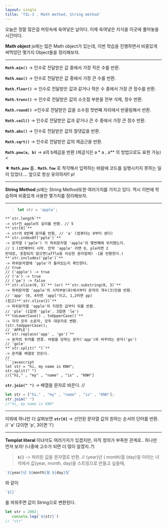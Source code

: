 ```yaml
---
layout: single
title: 'TIL-3 , Math method, String method'
---
```


오늘은 정말 많은걸 머릿속에 욱여넣은 날이다.
이제 욱여넣은 지식을 이곳에 풀어놓을 시간이다.

**Math object**
js에는 많은 Math object가 있는데,
이번 학습을 진행하면서 비중있게 써먹었던 몇가지 Object들을 정리해보자.
****
> 
**`Math.min()`**
-> 인수로 전달받은 값 중에서 가장 작은 수를 반환.

**`Math.max()`**
-> 인수로 전달받은 값 중에서 가장 큰 수를 반환.

**`Math.floor()`**
-> 인수로 전달받은 값과 같거나 작은 수 중에서 가장 큰 정수를 반환.

**`Math.trunc()`**
-> 인수로 전달받은 값의 소숫점 부분을 전부 삭제, 정수 반환.

**`Math.round()`**
->인수로 전달받은 값을 소수점 첫번째 자리에서 반올림해서 반환.

**`Math.ceil()`**
-> 인수로 전달받은 값과 같거나 큰 수 중에서 가장 큰 정수 반환.

**`Math.abs()`**
-> 인수로 전달받은 값의 절댓값을 반환.

**`Math.sqrt()`**
-> 인수로 전달받은 값의 제곱근을 반환.

**`Math.pow(a, b)`**
-> a의 b제곱을 반환
(제곱식은 a * a , a** 의 방법으로도 표현 가능)
<

★ **`Math.pow`** 를.. **`Math.fow`** 로 착각해서 입력하는 바람에 코드를 실행시키지 못하는 일이 있었다.... 앞으로 항상 유의하자!! p!
****



**String Method**
js에는 String Method또한 여러가지를 가지고 있다.
역시 이번에 학습하며 비중있게 사용한 몇가지를 정리해보자.

****

> ```javascript
> let str = 'apple';
```
**`str.length`**
-> str인 apple의 길이를 반환. // 5
**`str[0]`**
-> str의 0번째 문자를 반환. // 'a' (컴퓨터는 0부터 센다)
**`str.indexOf('pple')`**
-> 문자열 ('pple') 가 하위문자열 'apple'의 몇번째에 위치했는지.
// 1 (1번째부터 시작. 만약 'apple' 라면 0, ple라면 2
반대로, 포함되지 않으면(affle등 이상한 문자일때) -1을 반환한다.)
**`str.includes('pple')`**
-> 하위문자열에 'pple'가 들어있는지 확인한다.
// true
// ('apple') -> true
// ('a') -> true
// ('pe') -> false
**`str.slice(0, 3)`** (or) **`str.substring(0, 3)`**
-> 하위문자열 'apple'의 시작부분(0)에서부터 문자의 개수(3)만큼 반환.
// 'app' (0, 4라면 'appl'이고, 1,2라면 pp)
(참고)**`str.slice(2)`**
-> 하위문자열 'apple'의 지정한 값부터 뒤를 반환.
// 'ple' (1일땐 'pple'. 3일땐 'le')
**`toLowerCase() , toUpperCase()`**
-> 각각 모두 소문자, 모두 대문자로 변환.
(str.toUpperCase(); 
// 'APPLE')
**`str.replace('app' , 'go')`**
-> 문자의 위치를 변경. 바뀜을 당하는 문자('app')와 바꾸려는 문자('go')
// 'gole'
**`str.split(" ")`**
-> 문자를 배열로 만든다.
// 
```javascript
let str = "hi, my name is KNH";
str.split(" ")
//["hi," , "my" , "name" , "is" , "KNH"]
```
**`str.join(" ")`**
-> 배열을 문자로 바꾼다.
//
```javascript
let str = ["hi," , "my" , "name" , "is" , "KNH"];
str.joim(" ")
//"hi, my name is KNH"
```
****
이외에 하나만 더 살펴보면
**`str[0]`**
-> 선언된 문자열 값의 원하는 순서의 단어를 반환.
// 'a' (2이면 'p', 	3이면 'l')

****

**Templat literal**
이녀석도 여러가지가 있겠지만, 아직 정의가 부족한 관계로..
하나만 먼저 보자! (나중에 고수가 되면 더 많이 알겠지..?)

> **`${}`**
-> 처리된 값을 문자열로 반환.
//  (year)년 (	month)월 (day)일  이라는 녀석에서 값(year, month, day)을 스트링으로 만들고 싶을때,
```javascript
`${year}년 ${month}월 ${day}일`
``` 
와 같이 
```javascript
`${}`
```
를 씌워주면 값이 String으로 변환된다.
```javascript
let str = 2002;
   console.log(`${str}`)
// "str"
